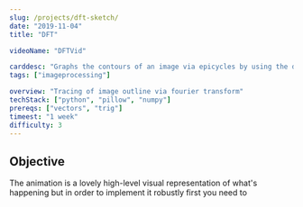 ```yaml
---
slug: /projects/dft-sketch/
date: "2019-11-04"
title: "DFT"

videoName: "DFTVid"

carddesc: "Graphs the contours of an image via epicycles by using the discrete Fourier transform."
tags: ["imageprocessing"]

overview: "Tracing of image outline via fourier transform"
techStack: ["python", "pillow", "numpy"]
prereqs: ["vectors", "trig"]
timeest: "1 week"
difficulty: 3
---
```


## Objective
The animation is a lovely high-level visual representation of what's happening but in order to implement it robustly first you need to 